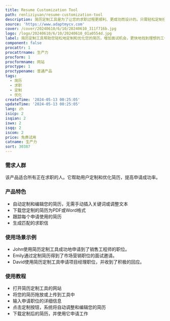 ```yaml
---
title: Resume Customization Tool
path: renliziyuan/resume-customization-tool
description: 简历定制工具是为了让您的求职过程更顺利、更成功而设计的。只需轻松定制任何工作，提高面试机会，更快地找到理想的工作。
source: 'https://www.adaptmycv.com'
cover: /cover/20240610/6/10/20240610_311f716b.jpg
logo: /logo/20240610/6/10/20240610_01a0554d.jpg
label: 简历定制工具帮助您轻松地定制和优化您的简历，增加面试机会，更快地找到理想的工作。
component: false
procattr: 1
procattrname: 生产力
procform: 1
procformname: 网站
proctype: 1
proctypename: 普通产品
tags:
  - 简历
  - 求职
  - 定制
  - 优化
createTime: '2024-05-13 00:25:05'
updateTime: '2024-05-13 00:25:05'
lang: zh
isicp: 2
isqian: 2
iswx: 2
isqq: 2
iscom: 2
price: 免费试用
catname: 生产力
sort: 30387
---
```




### 需求人群
该产品适合所有正在求职的人。它帮助用户定制和优化简历，提高申请成功率。

### 产品特色
* 自动定制和编辑您的简历，无需手动插入关键词或调整文本
* 下载您定制的简历为PDF或Word格式
* 跟踪每个申请使用的简历
* 生成匹配的求职信

### 使用场景示例
* John使用简历定制工具成功地申请到了销售工程师的职位。
* Emily通过定制简历得到了市场营销职位的面试邀请。
* David使用简历定制工具申请项目经理职位，并收到了积极的回应。

### 使用教程
* 打开简历定制工具的网站
* 将您的简历拖放或上传到工具中
* 输入申请职位的详细信息
* 点击定制按钮，系统将自动调整和编辑您的简历
* 下载定制后的简历，并使用它申请工作

  

